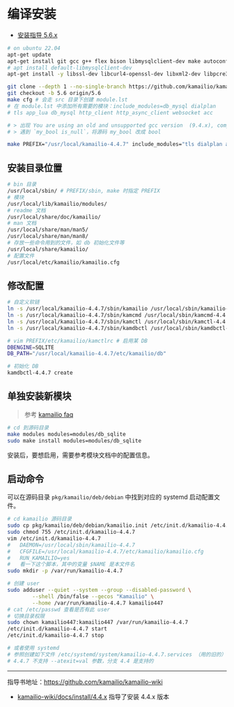 # 编译安装

- [安装指导 5.6.x](https://kamailio.org/docs/tutorials/5.6.x/kamailio-install-guide-git/)


```sh
# on ubuntu 22.04
apt-get update
apt-get install git gcc g++ flex bison libmysqlclient-dev make autoconf pkg-config liblua5.1-0-dev libevent-dev libmysqlclient-dev
# apt install default-libmysqlclient-dev
apt-get install -y libssl-dev libcurl4-openssl-dev libxml2-dev libpcre3-dev

git clone --depth 1 --no-single-branch https://github.com/kamailio/kamailio kamailio
git checkout -b 5.6 origin/5.6
make cfg # 会走 src 目录下创建 module.lst
# 在 module.lst 中添加所有需要的模块：include_modules=db_mysql dialplan
# tls app_lua db_mysql http_client http_async_client websocket acc

# > 出现 You are using an old and unsupported gcc version  (9.4.x), compile at your own risk! 提示，不是错误
# > 遇到 `my_bool is_null`，将源码 my_bool 改成 bool

make PREFIX="/usr/local/kamailio-4.4.7" include_modules="tls dialplan app_lua db_mysql db_sqlite http_client http_async_client websocket dispatcher" cfg; make all; sudo make install;

```

## 安装目录位置

```sh
# bin 目录
/usr/local/sbin/ # PREFIX/sbin, make 时指定 PREFIX
# 模块
/usr/local/lib/kamailio/modules/
# readme 文档
/usr/local/share/doc/kamailio/
# man 文档
/usr/local/share/man/man5/
/usr/local/share/man/man8/
# 存放一些命令用到的文件，如 db 初始化文件等
/usr/local/share/kamailio/
# 配置文件
/usr/local/etc/kamailio/kamailio.cfg
```

## 修改配置


```sh
# 自定义软链
ln -s /usr/local/kamailio-4.4.7/sbin/kamailio /usr/local/sbin/kamailio-4.4.7
ln -s /usr/local/kamailio-4.4.7/sbin/kamcmd /usr/local/sbin/kamcmd-4.4.7
ln -s /usr/local/kamailio-4.4.7/sbin/kamctl /usr/local/sbin/kamctl-4.4.7 # 这样设置后，脚本并不能用，可以 cat 看下
ln -s /usr/local/kamailio-4.4.7/sbin/kamdbctl /usr/local/sbin/kamdbctl-4.4.7

# vim PREFIX/etc/kamailio/kamctlrc # 启用某 DB
DBENGINE=SQLITE
DB_PATH="/usr/local/kamailio-4.4.7/etc/kamailio/db"

# 初始化 DB
kamdbctl-4.4.7 create
```

## 单独安装新模块

> 参考 [kamailio faq](https://www.kamailio.org/wikidocs/tutorials/faq/main/#how-can-i-compile-and-install-a-module-that-is-excluded-by-default)

```sh
# cd 到源码目录
make modules modules=modules/db_sqlite
sudo make install modules=modules/db_sqlite
```

安装后，要想启用，需要参考模块文档中的配置信息。

## 启动命令

可以在源码目录 `pkg/kamailio/deb/debian` 中找到对应的 systemd 启动配置文件。

```sh
# cd kamailio 源码目录
sudo cp pkg/kamailio/deb/debian/kamailio.init /etc/init.d/kamailio-4.4.7
sudo chmod 755 /etc/init.d/kamailio-4.4.7
vim /etc/init.d/kamailio-4.4.7
#   DAEMON=/usr/local/sbin/kamailio-4.4.7
#   CFGFILE=/usr/local/kamailio-4.4.7/etc/kamailio/kamailio.cfg
#   RUN_KAMAILIO=yes
#   看一下这个脚本，其中的变量 $NAME 是本文件名
sudo mkdir -p /var/run/kamailio-4.4.7

# 创建 user
sudo adduser --quiet --system --group --disabled-password \
        --shell /bin/false --gecos "Kamailio" \
        --home /var/run/kamailio-4.4.7 kamailio447
# cat /etc/passwd 查看是否有此 user
# 切换目录权限
sudo chown kamailio447:kamailio447 /var/run/kamailio-4.4.7
/etc/init.d/kamailio-4.4.7 start
/etc/init.d/kamailio-4.4.7 stop

# 或者使用 systemd
# 参照创建如下文件 /etc/systemd/system/kamailio-4.4.7.services （用的旧的）
# 4.4.7 不支持 --atexit=val 参数，分支 4.4 是支持的
```

---

指导书地址：https://github.com/kamailio/kamailio-wiki

- [kamailio-wiki/docs/install/4.4.x](https://github.com/kamailio/kamailio-wiki/blob/main/docs/install/4.4.x/git.md) 指导了安装 4.4.x 版本
